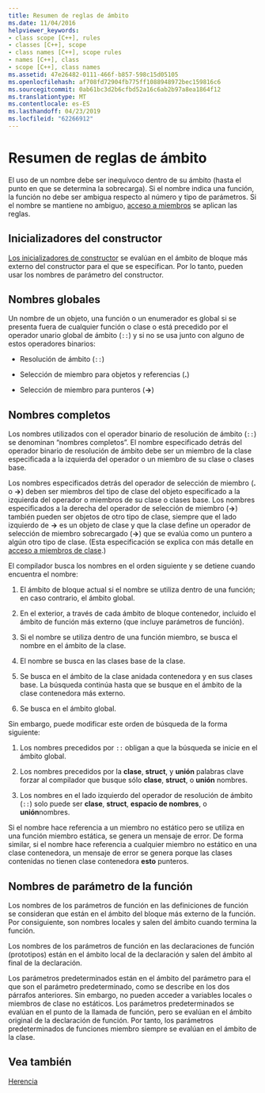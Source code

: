 ```yaml
---
title: Resumen de reglas de ámbito
ms.date: 11/04/2016
helpviewer_keywords:
- class scope [C++], rules
- classes [C++], scope
- class names [C++], scope rules
- names [C++], class
- scope [C++], class names
ms.assetid: 47e26482-0111-466f-b857-598c15d05105
ms.openlocfilehash: af708fd72904fb775ff1088948972bec159816c6
ms.sourcegitcommit: 0ab61bc3d2b6cfbd52a16c6ab2b97a8ea1864f12
ms.translationtype: MT
ms.contentlocale: es-ES
ms.lasthandoff: 04/23/2019
ms.locfileid: "62266912"
---
```

# <a name="summary-of-scope-rules"></a>Resumen de reglas de ámbito

El uso de un nombre debe ser inequívoco dentro de su ámbito (hasta el punto en que se determina la sobrecarga). Si el nombre indica una función, la función no debe ser ambigua respecto al número y tipo de parámetros. Si el nombre se mantiene no ambiguo, [acceso a miembros](../cpp/member-access-control-cpp.md) se aplican las reglas.

## <a name="constructor-initializers"></a>Inicializadores del constructor

[Los inicializadores de constructor](constructors-cpp.md#member_init_list) se evalúan en el ámbito de bloque más externo del constructor para el que se especifican. Por lo tanto, pueden usar los nombres de parámetro del constructor.

## <a name="global-names"></a>Nombres globales

Un nombre de un objeto, una función o un enumerador es global si se presenta fuera de cualquier función o clase o está precedido por el operador unario global de ámbito (`::`) y si no se usa junto con alguno de estos operadores binarios:

- Resolución de ámbito (`::`)

- Selección de miembro para objetos y referencias (**.**)

- Selección de miembro para punteros (**->**)

## <a name="qualified-names"></a>Nombres completos

Los nombres utilizados con el operador binario de resolución de ámbito (`::`) se denominan “nombres completos”. El nombre especificado detrás del operador binario de resolución de ámbito debe ser un miembro de la clase especificada a la izquierda del operador o un miembro de su clase o clases base.

Los nombres especificados detrás del operador de selección de miembro (**.** o **->**) deben ser miembros del tipo de clase del objeto especificado a la izquierda del operador o miembros de su clase o clases base. Los nombres especificados a la derecha del operador de selección de miembro (**->**) también pueden ser objetos de otro tipo de clase, siempre que el lado izquierdo de **->** es un objeto de clase y que la clase define un operador de selección de miembro sobrecargado (**->**) que se evalúa como un puntero a algún otro tipo de clase. (Esta especificación se explica con más detalle en [acceso a miembros de clase](../cpp/member-access.md).)

El compilador busca los nombres en el orden siguiente y se detiene cuando encuentra el nombre:

1. El ámbito de bloque actual si el nombre se utiliza dentro de una función; en caso contrario, el ámbito global.

1. En el exterior, a través de cada ámbito de bloque contenedor, incluido el ámbito de función más externo (que incluye parámetros de función).

1. Si el nombre se utiliza dentro de una función miembro, se busca el nombre en el ámbito de la clase.

1. El nombre se busca en las clases base de la clase.

1. Se busca en el ámbito de la clase anidada contenedora y en sus clases base. La búsqueda continúa hasta que se busque en el ámbito de la clase contenedora más externo.

1. Se busca en el ámbito global.

Sin embargo, puede modificar este orden de búsqueda de la forma siguiente:

1. Los nombres precedidos por `::` obligan a que la búsqueda se inicie en el ámbito global.

1. Los nombres precedidos por la **clase**, **struct**, y **unión** palabras clave forzar al compilador que busque sólo **clase**,  **struct**, o **unión** nombres.

1. Los nombres en el lado izquierdo del operador de resolución de ámbito (`::`) solo puede ser **clase**, **struct**, **espacio de nombres**, o **unión**nombres.

Si el nombre hace referencia a un miembro no estático pero se utiliza en una función miembro estática, se genera un mensaje de error. De forma similar, si el nombre hace referencia a cualquier miembro no estático en una clase contenedora, un mensaje de error se genera porque las clases contenidas no tienen clase contenedora **esto** punteros.

## <a name="function-parameter-names"></a>Nombres de parámetro de la función

Los nombres de los parámetros de función en las definiciones de función se consideran que están en el ámbito del bloque más externo de la función. Por consiguiente, son nombres locales y salen del ámbito cuando termina la función.

Los nombres de los parámetros de función en las declaraciones de función (prototipos) están en el ámbito local de la declaración y salen del ámbito al final de la declaración.

Los parámetros predeterminados están en el ámbito del parámetro para el que son el parámetro predeterminado, como se describe en los dos párrafos anteriores. Sin embargo, no pueden acceder a variables locales o miembros de clase no estáticos. Los parámetros predeterminados se evalúan en el punto de la llamada de función, pero se evalúan en el ámbito original de la declaración de función. Por tanto, los parámetros predeterminados de funciones miembro siempre se evalúan en el ámbito de la clase.

## <a name="see-also"></a>Vea también

[Herencia](../cpp/inheritance-cpp.md)